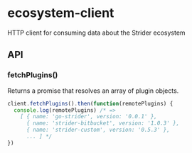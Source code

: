 ecosystem-client
================

HTTP client for consuming data about the Strider ecosystem

## API

### fetchPlugins()

Returns a promise that resolves an array of plugin objects.

```js
client.fetchPlugins().then(function(remotePlugins) {
  console.log(remotePlugins) /* =>
    [ { name: 'go-strider', version: '0.0.1' },
      { name: 'strider-bitbucket', version: '1.0.3' },
      { name: 'strider-custom', version: '0.5.3' }, 
      ... ] */
})
```
